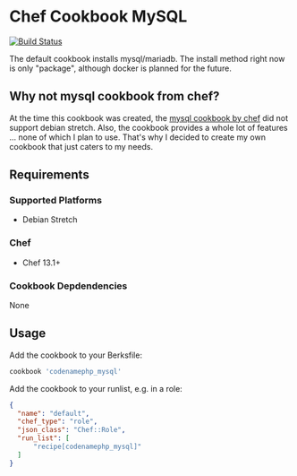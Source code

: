 # Chef Cookbook MySQL
[![Build Status](https://travis-ci.org/codenamephp/chef.cookbook.mysql.svg?branch=dev)](https://travis-ci.org/codenamephp/chef.cookbook.mysql)

The default cookbook installs mysql/mariadb. The install method right now is only "package", although docker is planned for the future.

## Why not mysql cookbook from chef?

At the time this cookbook was created, the [mysql cookbook by chef][chef-mysql] did not support debian stretch. Also, the cookbook provides a whole lot of features ... none of which I plan to use.
That's why I decided to create my own cookbook that just caters to my needs.

## Requirements

### Supported Platforms

- Debian Stretch

### Chef

- Chef 13.1+

### Cookbook Depdendencies

None

## Usage

Add the cookbook to your Berksfile:

```ruby
cookbook 'codenamephp_mysql'
```

Add the cookbook to your runlist, e.g. in a role:

```json
{
  "name": "default",
  "chef_type": "role",
  "json_class": "Chef::Role",
  "run_list": [
	  "recipe[codenamephp_mysql]"
  ]
}
```
[chef-mysql]: https://supermarket.chef.io/cookbooks/mysql